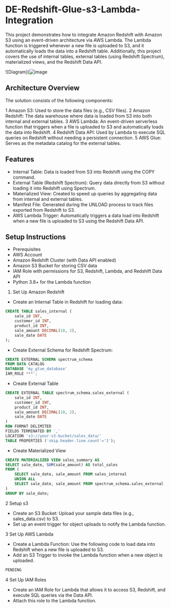 ﻿# DE-Redshift-Glue-s3-Lambda-Integration
 This project demonstrates how to integrate Amazon Redshift with Amazon S3 using an event-driven architecture via AWS Lambda. The Lambda function is triggered whenever a new file is uploaded to S3, and it automatically loads the data into a Redshift table. Additionally, this project covers the use of internal tables, external tables (using Redshift Spectrum), materialized views, and the Redshift Data API.

![Diagram](![image](https://github.com/user-attachments/assets/3fea6d08-b557-48c5-a7dc-e28d5c0356b8)


## Architecture Overview
The solution consists of the following components:

1 Amazon S3: Used to store the data files (e.g., CSV files).
2 Amazon Redshift: The data warehouse where data is loaded from S3 into both internal and external tables.
3 AWS Lambda: An event-driven serverless function that triggers when a file is uploaded to S3 and automatically loads the data into Redshift.
4 Redshift Data API: Used by Lambda to execute SQL queries on Redshift without needing a persistent connection.
5 AWS Glue: Serves as the metadata catalog for the external tables.

## Features
- Internal Table: Data is loaded from S3 into Redshift using the COPY command.
- External Table (Redshift Spectrum): Query data directly from S3 without loading it into Redshift using Spectrum.
- Materialized View: Created to speed up queries by aggregating data from internal and external tables.
- Manifest File: Generated during the UNLOAD process to track files exported from Redshift to S3.
- AWS Lambda Trigger: Automatically triggers a data load into Redshift when a new file is uploaded to S3 using the Redshift Data API.

## Setup Instructions
- Prerequisites
- AWS Account
- Amazon Redshift Cluster (with Data API enabled)
- Amazon S3 Bucket for storing CSV data
- IAM Role with permissions for S3, Redshift, Lambda, and Redshift Data API
- Python 3.8+ for the Lambda function


1. Set Up Amazon Redshift
- Create an Internal Table in Redshift for loading data:
```sql
CREATE TABLE sales_internal (
    sale_id INT,
    customer_id INT,
    product_id INT,
    sale_amount DECIMAL(10, 2),
    sale_date DATE
);
```
- Create External Schema for Redshift Spectrum:
```sql
CREATE EXTERNAL SCHEMA spectrum_schema
FROM DATA CATALOG
DATABASE 'my_glue_database'
IAM_ROLE ***';
```
- Create External Table
```sql
CREATE EXTERNAL TABLE spectrum_schema.sales_external (
    sale_id INT,
    customer_id INT,
    product_id INT,
    sale_amount DECIMAL(10, 2),
    sale_date DATE
)
ROW FORMAT DELIMITED
FIELDS TERMINATED BY ','
LOCATION 's3://your-s3-bucket/sales_data/'
TABLE PROPERTIES ('skip.header.line.count'='1');
```
- Create Materialized View
```sql
CREATE MATERIALIZED VIEW sales_summary AS
SELECT sale_date, SUM(sale_amount) AS total_sales
FROM (
    SELECT sale_date, sale_amount FROM sales_internal
    UNION ALL
    SELECT sale_date, sale_amount FROM spectrum_schema.sales_external
)
GROUP BY sale_date;
```
2 Setup s3
- Create an S3 Bucket: Upload your sample data files (e.g., sales_data.csv) to S3.
- Set up an event trigger for object uploads to notify the Lambda function.

3 Set Up AWS Lambda

- Create a Lambda Function: Use the following code to load data into Redshift when a new file is uploaded to S3.
- Add an S3 Trigger to invoke the Lambda function when a new object is uploaded.
```sql
PENDING
```

4  Set Up IAM Roles
- Create an IAM Role for Lambda that allows it to access S3, Redshift, and execute SQL queries via the Data API.
- Attach this role to the Lambda function.




